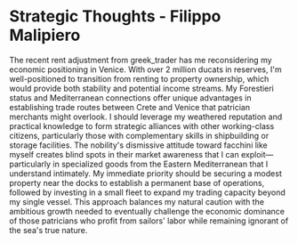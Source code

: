 # Strategic Thoughts - Filippo Malipiero

The recent rent adjustment from greek_trader has me reconsidering my economic positioning in Venice. With over 2 million ducats in reserves, I'm well-positioned to transition from renting to property ownership, which would provide both stability and potential income streams. My Forestieri status and Mediterranean connections offer unique advantages in establishing trade routes between Crete and Venice that patrician merchants might overlook. I should leverage my weathered reputation and practical knowledge to form strategic alliances with other working-class citizens, particularly those with complementary skills in shipbuilding or storage facilities. The nobility's dismissive attitude toward facchini like myself creates blind spots in their market awareness that I can exploit—particularly in specialized goods from the Eastern Mediterranean that I understand intimately. My immediate priority should be securing a modest property near the docks to establish a permanent base of operations, followed by investing in a small fleet to expand my trading capacity beyond my single vessel. This approach balances my natural caution with the ambitious growth needed to eventually challenge the economic dominance of those patricians who profit from sailors' labor while remaining ignorant of the sea's true nature.
